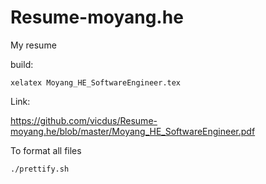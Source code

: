 # Resume-moyang.he
My resume

build: 
```
xelatex Moyang_HE_SoftwareEngineer.tex
```

Link:

https://github.com/vicdus/Resume-moyang.he/blob/master/Moyang_HE_SoftwareEngineer.pdf


To format all files

```
./prettify.sh
```
